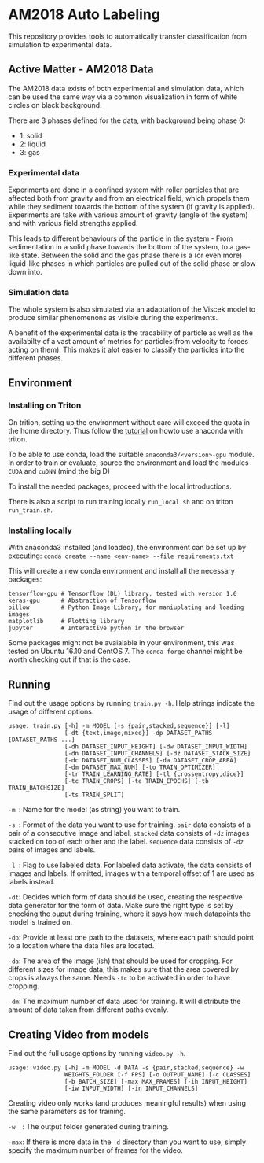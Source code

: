 # AM2018 Auto Labeling

This repository provides tools to automatically transfer classification from
simulation to experimental data.

## Active Matter - AM2018 Data

The AM2018 data exists of both experimental and simulation data, which can 
be used the same way via a common visualization in form of white circles on
black background.

There are 3 phases defined for the data, with background being phase 0:
- 1: solid
- 2: liquid
- 3: gas

### Experimental data

Experiments are done in a confined system with roller particles that are affected
both from gravity and from an electrical field, which propels them while they sediment 
towards the bottom of the system (if gravity is applied).
Experiments are take with various amount of gravity (angle of the system) and with 
various field strengths applied. 

This leads to different behaviours of the particle in the system - From sedimentation in a
solid phase towards the bottom of the system, to a gas-like state. Between the solid and 
the gas phase there is a (or even more) liquid-like phases in which particles are pulled
out of the solid phase or slow down into.

### Simulation data

The whole system is also simulated via an adaptation of the Viscek model to produce 
similar phenomenons as visible during the experiments. 

A benefit of the experimental data is the tracability of particle as well as the 
availabilty of a vast amount of metrics for particles(from velocity to forces acting 
on them). This makes it alot easier to classify the particles into the different phases.

## Environment

### Installing on Triton

On trition, setting up the environment without care will exceed the quota in the home directory. Thus follow the [tutorial](http://scicomp.aalto.fi/triton/apps/python.html#conda) on howto use anaconda with triton.

To be able to use conda, load the suitable `anaconda3/<version>-gpu` module.
In order to train or evaluate, source the environment and load the modules `CUDA` and `cuDNN` (mind the big D)

To install the needed packages, proceed with the local introductions.

There is also a script to run training locally `run_local.sh` and on triton `run_train.sh`. 

### Installing locally

With anaconda3 installed (and loaded), the environment can be set up by executing:
`conda create --name <env-name> --file requirements.txt`

This will create a new conda environment and install all the necessary packages:
```
tensorflow-gpu # Tensorflow (DL) library, tested with version 1.6
keras-gpu      # Abstraction of Tensorflow
pillow         # Python Image Library, for maniuplating and loading images
matplotlib     # Plotting library
jupyter        # Interactive python in the browser
```

Some packages might not be avaialable in your environment, this was tested on Ubuntu 16.10 and CentOS 7. The `conda-forge` channel might be worth checking out if that is the case.

## Running 

Find out the usage options by running `train.py -h`. Help strings indicate the usage
of different options.

```
usage: train.py [-h] -m MODEL [-s {pair,stacked,sequence}] [-l]
                [-dt {text,image,mixed}] -dp DATASET_PATHS [DATASET_PATHS ...]
                [-dh DATASET_INPUT_HEIGHT] [-dw DATASET_INPUT_WIDTH]
                [-dn DATASET_INPUT_CHANNELS] [-dz DATASET_STACK_SIZE]
                [-dc DATASET_NUM_CLASSES] [-da DATASET_CROP_AREA]
                [-dm DATASET_MAX_NUM] [-to TRAIN_OPTIMIZER]
                [-tr TRAIN_LEARNING_RATE] [-tl {crossentropy,dice}]
                [-tc TRAIN_CROPS] [-te TRAIN_EPOCHS] [-tb TRAIN_BATCHSIZE]
                [-ts TRAIN_SPLIT]
```

`-m `: Name for the model (as string) you want to train. 

`-s `: Format of the data you want to use for training. `pair` data consists of a pair of a consecutive image and label, `stacked` data consists of `-dz` images stacked on top of each other and the label. `sequence` data consists of `-dz` pairs of images and labels.

`-l `: Flag to use labeled data. For labeled data activate, the data consists of images and labels. If omitted, images with a temporal offset of 1 are used as labels instead.

`-dt`: Decides which form of data should be used, creating the respective data generator for the form of data. Make sure the right type is set by checking the ouput during training, where it says how much datapoints the model is trained on.

`-dp`: Provide at least one path to the datasets, where each path should point to a location where the data files are located.

`-da`: The area of the image (ish) that should be used for cropping. For different sizes for image data, this makes sure that the area covered by crops is always the same. Needs `-tc` to be activated in order to have cropping.

`-dm`: The maximum number of data used for training. It will distribute the amount of data taken from different paths evenly. 

## Creating Video from models

Find out the full usage options by running `video.py -h`.

```
usage: video.py [-h] -m MODEL -d DATA -s {pair,stacked,sequence} -w
                WEIGHTS_FOLDER [-f FPS] [-o OUTPUT_NAME] [-c CLASSES]
                [-b BATCH_SIZE] [-max MAX_FRAMES] [-ih INPUT_HEIGHT]
                [-iw INPUT_WIDTH] [-in INPUT_CHANNELS]
```

Creating video only works (and produces meaningful results) when using
the same parameters as for training. 

`-w  `: The output folder generated during training.

`-max`: If there is more data in the `-d` directory than you want to use, simply 
specify the maximum number of frames for the video.
